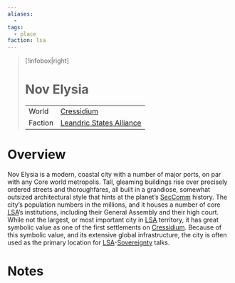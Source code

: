 ```yaml
---
aliases:
  -
tags:
  - place
faction: lsa
---
```

> [!infobox|right] 
> # Nov Elysia
> | | |
> | ---- | ---- |
> | World | [Cressidium](Cressidium.md) |
> | Faction | [Leandric States Alliance](Leandric%20States%20Alliance.md) |
> 


# Overview
Nov Elysia is a modern, coastal city with a number of major ports, on par with any Core world metropolis. Tall, gleaming buildings rise over precisely ordered streets and thoroughfares, all built in a grandiose, somewhat outsized architectural style that hints at the planet’s [SecComm](reference/Second%20Committee.md) history. The city’s population numbers in the millions, and it houses a number of core [LSA](Leandric%20States%20Alliance.md)’s institutions, including their General Assembly and their high court. While not the largest, or most important city in [LSA](Leandric%20States%20Alliance.md) territory, it has great symbolic value as one of the first settlements on [Cressidium](Cressidium.md). Because of this symbolic value, and its extensive global infrastructure, the city is often used as the primary location for [LSA](Leandric%20States%20Alliance.md)-[Sovereignty](Vestan%20Sovereignty.md) talks.

# Notes